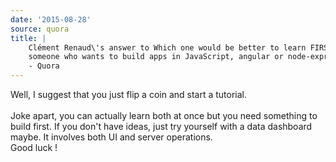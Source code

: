 ```yaml
---
date: '2015-08-28'
source: quora
title: |
    Clément Renaud\'s answer to Which one would be better to learn FIRST for
    someone who wants to build apps in JavaScript, angular or node-express?
    - Quora
---
```


Well, I suggest that you just flip a coin and start a tutorial. \
\
Joke apart, you can actually learn both at once but you need something
to build first. If you don\'t have ideas, just try yourself with a data
dashboard maybe. It involves both UI and server operations.\
Good luck !
